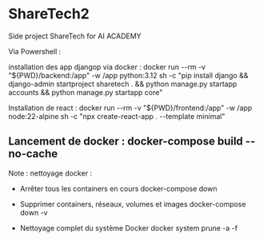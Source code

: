# ShareTech2

Side project ShareTech for AI ACADEMY

Via Powershell :

installation des app djangop via docker :
docker run --rm -v "${PWD}/backend:/app" -w /app python:3.12 sh -c "pip install django && django-admin startproject sharetech . && python manage.py startapp accounts && python manage.py startapp core"

Installation de react :
docker run --rm -v "${PWD}/frontend:/app" -w /app node:22-alpine sh -c "npx create-react-app . --template minimal"


Lancement de docker : 
docker-compose build --no-cache
---

Note : nettoyage docker :

- Arrêter tous les containers en cours
docker-compose down

- Supprimer containers, réseaux, volumes et images
docker-compose down -v

- Nettoyage complet du système Docker
docker system prune -a -f

